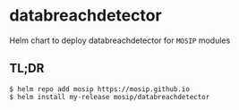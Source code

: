 # databreachdetector

Helm chart to deploy databreachdetector for `MOSIP` modules

## TL;DR

```console
$ helm repo add mosip https://mosip.github.io
$ helm install my-release mosip/databreachdetector
```
